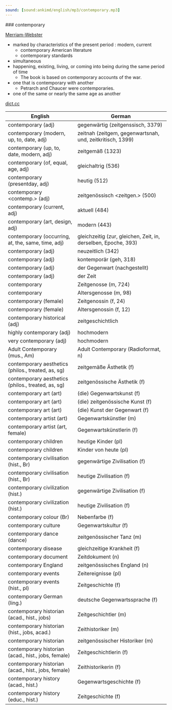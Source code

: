 ```yaml
---
sound: [sound:ankimd/english/mp3/contemporary.mp3]
---
```


\### contemporary

[Merriam-Webster](https://www.merriam-webster.com/dictionary/contemporary)

- marked by characteristics of the present period : modern, current
    - contemporary American literature
    - contemporary standards
- simultaneous
- happening, existing, living, or coming into being during the same period of time
    - The book is based on contemporary accounts of the war.
- one that is contemporary with another
    - Petrarch and Chaucer were contemporaries.
- one of the same or nearly the same age as another

[dict.cc](https://www.dict.cc/contemporary)

| English        | German       |
| -------------- | ------------ |
| contemporary (adj) | gegenwärtig (zeitgenssisch, 3379) |
| contemporary (modern, up, to, date, adj) | zeitnah (zeitgem, gegenwartsnah, und, zeitkritisch, 1399) |
| contemporary (up, to, date, modern, adj) | zeitgemäß (1323) |
| contemporary (of, equal, age, adj) | gleichaltrig (536) |
| contemporary (presentday, adj) | heutig (512) |
| contemporary <contemp.> (adj) | zeitgenössisch <zeitgen.> (500) |
| contemporary (current, adj) | aktuell (484) |
| contemporary (art, design, adj) | modern (443) |
| contemporary (occurring, at, the, same, time, adj) | gleichzeitig (zur, gleichen, Zeit, in, derselben, Epoche, 393) |
| contemporary (adj) | neuzeitlich (342) |
| contemporary (adj) | kontemporär (geh, 318) |
| contemporary (adj) | der Gegenwart (nachgestellt) |
| contemporary (adj) | der Zeit |
| contemporary | Zeitgenosse (m, 724) |
| contemporary | Altersgenosse (m, 98) |
| contemporary (female) | Zeitgenossin (f, 24) |
| contemporary (female) | Altersgenossin (f, 12) |
| contemporary historical (adj) | zeitgeschichtlich |
| highly contemporary (adj) | hochmodern |
| very contemporary (adj) | hochmodern |
| Adult Contemporary <AC> (mus., Am) | Adult Contemporary <AC> (Radioformat, n) |
| contemporary aesthetics (philos., treated, as, sg) | zeitgemäße Ästhetik (f) |
| contemporary aesthetics (philos., treated, as, sg) | zeitgenössische Ästhetik (f) |
| contemporary art (art) | (die) Gegenwartskunst (f) |
| contemporary art (art) | (die) zeitgenössische Kunst (f) |
| contemporary art (art) | (die) Kunst der Gegenwart (f) |
| contemporary artist (art) | Gegenwartskünstler (m) |
| contemporary artist (art, female) | Gegenwartskünstlerin (f) |
| contemporary children | heutige Kinder (pl) |
| contemporary children | Kinder von heute (pl) |
| contemporary civilisation (hist., Br) | gegenwärtige Zivilisation (f) |
| contemporary civilisation (hist., Br) | heutige Zivilisation (f) |
| contemporary civilization (hist.) | gegenwärtige Zivilisation (f) |
| contemporary civilization (hist.) | heutige Zivilisation (f) |
| contemporary colour (Br) | Nebenfarbe (f) |
| contemporary culture | Gegenwartskultur (f) |
| contemporary dance (dance) | zeitgenössischer Tanz (m) |
| contemporary disease | gleichzeitige Krankheit (f) |
| contemporary document | Zeitdokument (n) |
| contemporary England | zeitgenössisches England (n) |
| contemporary events | Zeitereignisse (pl) |
| contemporary events (hist., pl) | Zeitgeschichte (f) |
| contemporary German (ling.) | deutsche Gegenwartssprache (f) |
| contemporary historian (acad., hist., jobs) | Zeitgeschichtler (m) |
| contemporary historian (hist., jobs, acad.) | Zeithistoriker (m) |
| contemporary historian | zeitgenössischer Historiker (m) |
| contemporary historian (acad., hist., jobs, female) | Zeitgeschichtlerin (f) |
| contemporary historian (acad., hist., jobs, female) | Zeithistorikerin (f) |
| contemporary history (acad., hist.) | Gegenwartsgeschichte (f) |
| contemporary history (educ., hist.) | Zeitgeschichte (f) |
